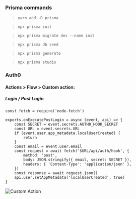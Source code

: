 ### Prisma commands
> ``yarn add -D prisma``

> `` npx prisma init ``

> ``npx prisma migrate dev --name init``

> ``npx prisma db seed``

> ``npx prisma generate``

> ``npx prisma studio``

### Auth0
#### Actions > Flow > Custom action:
##### Login / Post Login

    const fetch = require('node-fetch')
    
    exports.onExecutePostLogin = async (event, api) => {
	    const SECRET = event.secrets.AUTH0_HOOK_SECRET
	    const URL = event.secrets.URL
	    if (event.user.app_metadata.localUserCreated) {
		    return
	    }
	    const email = event.user.email
	    const request = await fetch('$URL/api/auth/hook', {
		    method: 'post',
		    body: JSON.stringify({ email, secret: SECRET }),
		    headers: { 'Content-Type': 'application/json' },
	    })
	    const response = await request.json()
	    api.user.setAppMetadata('localUserCreated', true)
    }
![Custom Action](https://www.prisma.io/blog/blog/posts/fullstack-nextjs-graphql-prisma-3/auth0-action-customize-login-flow.png)